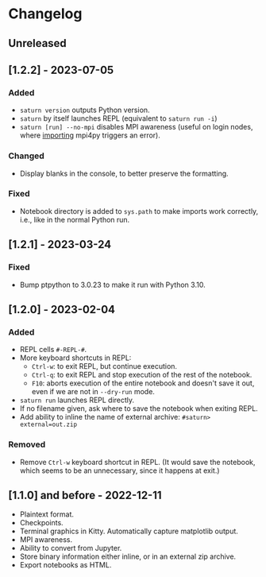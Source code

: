 # Changelog

## Unreleased

## [1.2.2] - 2023-07-05

### Added

 - `saturn version` outputs Python version.
 - `saturn` by itself launches REPL (equivalent to `saturn run -i`)
 - `saturn [run] --no-mpi` disables MPI awareness (useful on login nodes, where
   [importing](importing) mpi4py triggers an error).

### Changed

 - Display blanks in the console, to better preserve the formatting.

### Fixed

 - Notebook directory is added to `sys.path` to make imports work correctly,
   i.e., like in the normal Python run.

## [1.2.1] - 2023-03-24

### Fixed

- Bump ptpython to 3.0.23 to make it run with Python 3.10.


## [1.2.0] - 2023-02-04

### Added

- REPL cells `#-REPL-#`.
- More keyboard shortcuts in REPL:
  - `Ctrl-w`: to exit REPL, but continue execution.
  - `Ctrl-q`: to exit REPL and stop execution of the rest of the notebook.
  - `F10`: aborts execution of the entire notebook and doesn't save it out,
    even if we are not in `--dry-run` mode.
- `saturn run` launches REPL directly.
- If no filename given, ask where to save the notebook when exiting REPL.
- Add ability to inline the name of external archive: `#saturn> external=out.zip`

### Removed

- Remove `Ctrl-w` keyboard shortcut in REPL. (It would save the notebook, which
  seems to be an unnecessary, since it happens at exit.)

## [1.1.0] and before - 2022-12-11

- Plaintext format.
- Checkpoints.
- Terminal graphics in Kitty. Automatically capture matplotlib output.
- MPI awareness.
- Ability to convert from Jupyter.
- Store binary information either inline, or in an external zip archive.
- Export notebooks as HTML.
